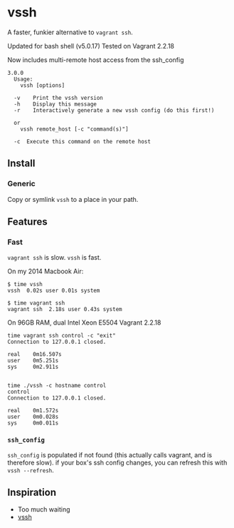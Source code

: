 # vssh

A faster, funkier alternative to `vagrant ssh`.

Updated for bash shell (v5.0.17)
Tested on Vagrant 2.2.18

Now includes multi-remote host access from the ssh_config


```
3.0.0
  Usage: 
    vssh [options] 

  -v    Print the vssh version
  -h    Display this message
  -r    Interactively generate a new vssh config (do this first!)

  or
    vssh remote_host [-c "command(s)"]

  -c  Execute this command on the remote host
```

## Install

### Generic
Copy or symlink `vssh` to a place in your path.


## Features

### Fast

`vagrant ssh` is slow. `vssh` is fast.

On my 2014 Macbook Air:

```
$ time vssh
vssh  0.02s user 0.01s system

$ time vagrant ssh
vagrant ssh  2.18s user 0.43s system
```

On 96GB RAM, dual Intel Xeon E5504
Vagrant 2.2.18

```
time vagrant ssh control -c "exit"
Connection to 127.0.0.1 closed.

real    0m16.507s
user    0m5.251s
sys     0m2.911s


time ./vssh -c hostname control
control
Connection to 127.0.0.1 closed.

real    0m1.572s
user    0m0.028s
sys     0m0.011s
```

### `ssh_config`

`ssh_config` is populated if not found (this actually calls vagrant, and is therefore slow). if your box's ssh config changes, you can refresh this with `vssh --refresh`.


## Inspiration
- Too much waiting
- [vssh](https://github.com/shkm/vssh)

